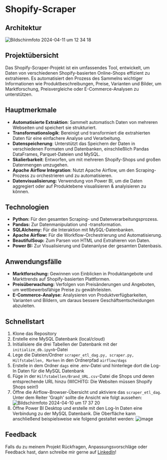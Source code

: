 # Shopify-Scraper
## Architektur
![Bildschirmfoto 2024-04-11 um 12 34 18](https://github.com/fpohl1s/Portfolio-Projekt-Web-Scraper/assets/113839258/83c49bc3-2f00-48f6-bec3-d56dd12cfb33)

## Projektübersicht
Das Shopify-Scraper-Projekt ist ein umfassendes Tool, entwickelt, um Daten von verschiedenen Shopify-basierten Online-Shops effizient zu extrahieren. Es automatisiert den Prozess des Sammelns wichtiger Informationen wie Produktbeschreibungen, Preise, Varianten und Bilder, um Marktforschung, Preisvergleiche oder E-Commerce-Analysen zu unterstützen.

## Hauptmerkmale
- **Automatisierte Extraktion**: Sammelt automatisch Daten von mehreren Webseiten und speichert sie strukturiert.
- **Transformationslogik**: Bereinigt und transformiert die extrahierten Daten für eine einfachere Analyse und Verarbeitung.
- **Datenspeicherung**: Unterstützt das Speichern der Daten in verschiedenen Formaten und Datenbanken, einschließlich Pandas DataFrames, Parquet-Dateien und MySQL.
- **Skalierbarkeit**: Entworfen, um mit mehreren Shopify-Shops und großen Datenmengen umzugehen.
- **Apache Airflow Integration**: Nutzt Apache Airflow, um den Scraping-Prozess zu orchestrieren und zu automatisieren.
- **Datenvisualisierung:** Verwendung von Power BI, um die Daten aggregiert oder auf Produktebene visualisieren & analyisieren zu können.

## Technologien
- **Python:** Für den gesamten Scraping- und Datenverarbeitungsprozess.
- **Pandas:** Zur Datenmanipulation und -transformation.
- **SQLAlchemy:** Für die Interaktion mit MySQL-Datenbanken.
- **Apache Airflow:** Für die Workflow-Orchestrierung und Automatisierung.
- **BeautifulSoup:** Zum Parsen von HTML und Extrahieren von Daten.
- **Power BI:** Zur Visualisierung und Datenanlyse der gesamten Datenbasis.

## Anwendungsfälle
- **Marktforschung:** Gewinnen von Einblicken in Produktangebote und Markttrends auf Shopify-basierten Plattformen.
- **Preisüberwachung:** Verfolgen von Preisänderungen und Angeboten, um wettbewerbsfähige Preise zu gewährleisten.
- **E-Commerce-Analyse:** Analysieren von Produktverfügbarkeiten, Varianten und Bildern, um daraus bessere Geschäftsentscheidungen abzuleiten.

## Schnellstart
1. Klone das Repository
2. Erstelle eine MySQL Datenbank (local/cloud)
3. Initialisiere die drei Tabellen der Datenbank mit der `initialize_db.ipynb`-Datei
4. Lege die Dateien/Ordner `scraper_etl_dag.py, scraper.py, Hilfstabellen, Marken` in den Ordnerpfad `airflow/dags`
5. Erstelle in dem Ordner `dags` eine .env-Datei und hinterlege dort die Log-In Daten für die MySQL Datenbank
6. Füge in der `Hilfstabellen/Brand_URL.csv`-Datei die Shops und deren entsprechende URL hinzu (WICHITG: Die Websiten müssen Shopify Shops sein!)
7. Öffne die Airflow-Browser-Übersicht und aktiviere das `scraper_etl_dag`. Unter dem Reiter 'Graph' sollte die Ansicht wie folgt aussehen: ![Bildschirmfoto 2024-04-10 um 17 37 20](https://github.com/fpohl1s/Portfolio-Projekt-Web-Scraper/assets/113839258/8c165ea6-376f-44ac-8088-51abe22da991)
8. Öffne Power BI Desktop und erstelle mit den Log-In Daten eine Verbindung zu der MySQL Datenbank. Die Oberfläche kann anschließend beispielsweise wie folgend gestaltet werden: ![image](https://github.com/fpohl1s/Portfolio-Projekt-Web-Scraper/assets/113839258/0cf64b92-f788-4465-840f-c10a911cb5ce)

## Feedback
Falls du zu meinem Projekt Rückfragen, Anpassungsvorschläge oder Feedback hast, dann schreibe mir gerne auf [LinkedIn](https://www.linkedin.com/in/ferdinand-pohl-7384261a6/)!




